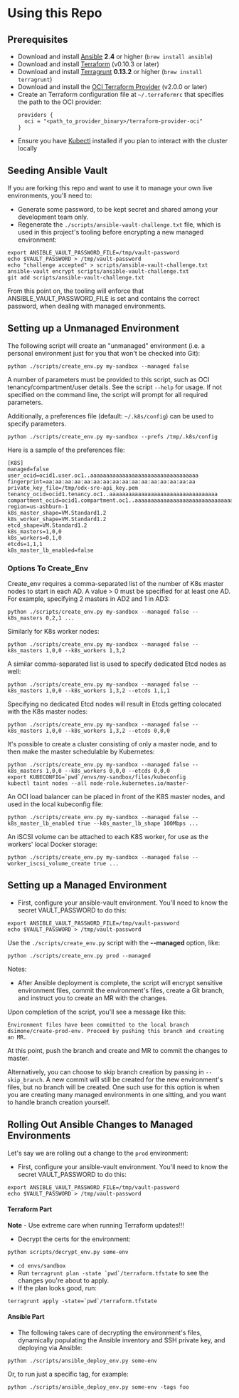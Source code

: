 [ansible tips]: https://ansible-tips-and-tricks.readthedocs.io/en/latest/ansible/install
[terraform]: https://terraform.io
[terragrunt]: https://github.com/gruntwork-io/terragrunt
[oci]: https://cloud.oracle.com/cloud-infrastructure
[oci provider]: https://github.com/oracle/terraform-provider-oci/releases
[Kubectl]: https://kubernetes.io/docs/tasks/tools/install-kubectl/

# Using this Repo

## Prerequisites

* Download and install [Ansible][ansible tips] **2.4** or higher (`brew install ansible`)
* Download and install [Terraform][terraform] (v0.10.3 or later)
* Download and install [Terragrunt][terragrunt] **0.13.2** or higher (`brew install terragrunt`)
* Download and install the [OCI Terraform Provider][oci provider] (v2.0.0 or later)
* Create an Terraform configuration file at  `~/.terraformrc` that specifies the path to the OCI provider:
  ```
  providers {
    oci = "<path_to_provider_binary>/terraform-provider-oci"
  }
  ```
* Ensure you have [Kubectl][Kubectl] installed if you plan to interact with the cluster locally
  
## Seeding Ansible Vault

If you are forking this repo and want to use it to manage your own live environments, you'll need to:
- Generate some password, to be kept secret and shared among your development team only.
- Regenerate the `./scripts/ansible-vault-challenge.txt` file, which is used in this project's tooling before
encrypting a new managed environment:

```
export ANSIBLE_VAULT_PASSWORD_FILE=/tmp/vault-password
echo $VAULT_PASSWORD > /tmp/vault-password
echo "challenge accepted" > scripts/ansible-vault-challenge.txt
ansible-vault encrypt scripts/ansible-vault-challenge.txt
git add scripts/ansible-vault-challenge.txt
``` 

From this point on, the tooling will enforce that ANSIBLE_VAULT_PASSWORD_FILE is set and contains the correct
password, when dealing with managed environments.

## Setting up a Unmanaged Environment

The following script will create an "unmanaged" environment (i.e. a personal environment just for you 
that won't be checked into Git):

```
python ./scripts/create_env.py my-sandbox --managed false 
```

A number of parameters must be provided to this script, such as OCI tenancy/compartment/user details. 
See the script `--help` for usage. If not specified on the command line, the script will prompt for all required parameters.  

Additionally, a preferences file (default: `~/.k8s/config`) can be used to specify parameters.

```
python ./scripts/create_env.py my-sandbox --prefs /tmp/.k8s/config
```

Here is a sample of the preferences file:

```
[K8S]
managed=false
user_ocid=ocid1.user.oc1..aaaaaaaaaaaaaaaaaaaaaaaaaaaaaaaaaa
fingerprint=aa:aa:aa:aa:aa:aa:aa:aa:aa:aa:aa:aa:aa:aa:aa:aa
private_key_file=/tmp/odx-sre-api_key.pem
tenancy_ocid=ocid1.tenancy.oc1..aaaaaaaaaaaaaaaaaaaaaaaaaaaaaaaaaa
compartment_ocid=ocid1.compartment.oc1..aaaaaaaaaaaaaaaaaaaaaaaaaaaaaaaaaa
region=us-ashburn-1
k8s_master_shape=VM.Standard1.2
k8s_worker_shape=VM.Standard1.2
etcd_shape=VM.Standard1.2
k8s_masters=1,0,0
k8s_workers=0,1,0
etcds=1,1,1
k8s_master_lb_enabled=false
```

### Options To Create_Env

Create_env requires a comma-separated list of the number of K8s master nodes to start in each AD.  A value > 0
must be specified for at least one AD.  For example, specifying 2 masters in AD2 and 1 in AD3:

```
python ./scripts/create_env.py my-sandbox --managed false --k8s_masters 0,2,1 ...
```

Similarly for K8s worker nodes:

```
python ./scripts/create_env.py my-sandbox --managed false --k8s_masters 1,0,0 --k8s_workers 1,3,2
```

A similar comma-separated list is used to specify dedicated Etcd nodes as well:  

```
python ./scripts/create_env.py my-sandbox --managed false --k8s_masters 1,0,0 --k8s_workers 1,3,2 --etcds 1,1,1
```

Specifying no dedicated Etcd nodes will result in Etcds getting colocated with the K8s master nodes:

```
python ./scripts/create_env.py my-sandbox --managed false --k8s_masters 1,0,0 --k8s_workers 1,3,2 --etcds 0,0,0
```

It's possible to create a cluster consisting of only a master node, and to then make the master schedulable
by Kubernetes:

```
python ./scripts/create_env.py my-sandbox --managed false --k8s_masters 1,0,0 --k8s_workers 0,0,0 --etcds 0,0,0
export KUBECONFIG=`pwd`/envs/my-sandbox/files/kubeconfig
kubectl taint nodes --all node-role.kubernetes.io/master-
```

An OCI load balancer can be placed in front of the K8S master nodes, and used in the local kubeconfig file:

```
python ./scripts/create_env.py my-sandbox --managed false --k8s_master_lb_enabled true --k8s_master_lb_shape 100Mbps ...
```

An iSCSI volume can be attached to each K8S worker, for use as the workers' local Docker storage:

```
python ./scripts/create_env.py my-sandbox --managed false --worker_iscsi_volume_create true ...
```

## Setting up a Managed Environment

* First, configure your ansible-vault environment. You'll need to know the secret VAULT_PASSWORD to do this:

```
export ANSIBLE_VAULT_PASSWORD_FILE=/tmp/vault-password
echo $VAULT_PASSWORD > /tmp/vault-password
``` 

Use the `./scripts/create_env.py` script with the **--managed** option, like:

```
python ./scripts/create_env.py prod --managed 
```

Notes:
* After Ansible deployment is complete, the script will encrypt sensitive environment files, commit the
environment's files, create a Git branch, and instruct you to create an MR with the changes.

Upon completion of the script, you'll see a message like this:

```
Environment files have been committed to the local branch dsimone/create-prod-env. Proceed by pushing this branch and creating an MR.
```

At this point, push the branch and create and MR to commit the changes to master.

Alternatively, you can choose to skip branch creation by passing in `--skip_branch`.  A new commit will still be 
created for the new environment's files, but no branch will be created.  One such use for this option is
when you are creating many managed environments in one sitting, and you want to handle branch creation yourself.

## Rolling Out Ansible Changes to Managed Environments

Let's say we are rolling out a change to the `prod` environment:

* First, configure your ansible-vault environment.  You'll need to know the secret VAULT_PASSWORD to do this:
 
```
export ANSIBLE_VAULT_PASSWORD_FILE=/tmp/vault-password
echo $VAULT_PASSWORD > /tmp/vault-password
``` 

#### Terraform Part

**Note** - Use extreme care when running Terraform updates!!!

* Decrypt the certs for the environment:

```
python scripts/decrypt_env.py some-env
```

* `cd envs/sandbox`
* Run ```terragrunt plan -state `pwd`/terraform.tfstate``` to see the changes you're about to apply.
* If the plan looks good, run:

```
terragrunt apply -state=`pwd`/terraform.tfstate
```

#### Ansible Part

* The following takes care of decrypting the environment's files, dynamically populating the Ansible 
inventory and SSH private key, and deploying via Ansible:

```
python ./scripts/ansible_deploy_env.py some-env
```

Or, to run just a specific tag, for example:

```
python ./scripts/ansible_deploy_env.py some-env -tags foo
```
